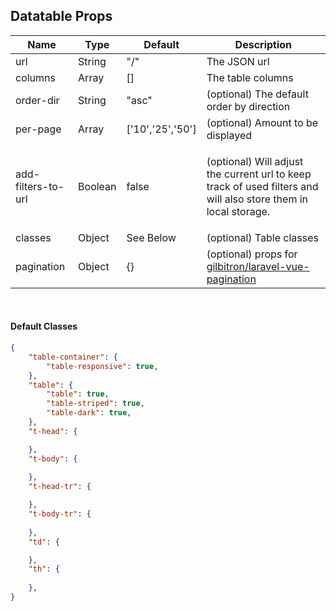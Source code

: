 ## Datatable Props
| Name | Type | Default | Description  
| --- | --- | --- | --- |
| url | String | "/" | The JSON url |
| columns | Array | [] | The table columns |
| order-dir | String | "asc" | (optional) The default order by direction |
| per-page | Array | ['10','25','50'] | (optional) Amount to be displayed |
| add-filters-to-url | Boolean | false | <p class="wrap-text"> (optional) Will adjust the current url to keep track of used filters and will also store them in local storage. </p> |
| classes | Object | See Below | (optional) Table classes |
| pagination | Object | {}  | (optional) props for [gilbitron/laravel-vue-pagination](https://github.com/gilbitron/laravel-vue-pagination#props) |

<br>

#### Default Classes
```json
{
    "table-container": {
        "table-responsive": true,
    },
    "table": {
        "table": true,
        "table-striped": true,
        "table-dark": true,
    },
    "t-head": {

    },
    "t-body": {
        
    },
    "t-head-tr": {

    },
    "t-body-tr": {
        
    },
    "td": {

    },
    "th": {
        
    },
}
```

